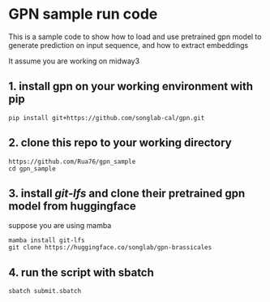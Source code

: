 # GPN sample run code
This is a sample code to show how to load and use pretrained gpn model to generate prediction on input sequence, and how to extract embeddings

It assume you are working on midway3

## 1. install gpn on your working environment with pip
```
pip install git+https://github.com/songlab-cal/gpn.git
```
## 2. clone this repo to your working directory
```
https://github.com/Rua76/gpn_sample
cd gpn_sample
```
## 3. install *git-lfs* and clone their pretrained gpn model from huggingface
suppose you are using mamba
```
mamba install git-lfs
git clone https://huggingface.co/songlab/gpn-brassicales
```
## 4. run the script with sbatch
```
sbatch submit.sbatch
```
